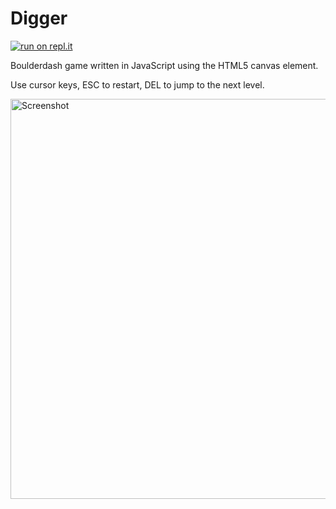 # Digger

[![run on repl.it](http://repl.it/badge/github/lutzroeder/digger)](https://repl.it/github/lutzroeder/digger)

Boulderdash game written in JavaScript using the HTML5 canvas element. 

Use cursor keys, ESC to restart, DEL to jump to the next level.

<a href="https://lutzroeder.github.com/digger"><img src="media/screenshot.png" alt="Screenshot" align="left" width="640"></a>
